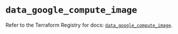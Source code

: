 # `data_google_compute_image`

Refer to the Terraform Registry for docs: [`data_google_compute_image`](https://registry.terraform.io/providers/hashicorp/google/6.14.1/docs/data-sources/compute_image).
